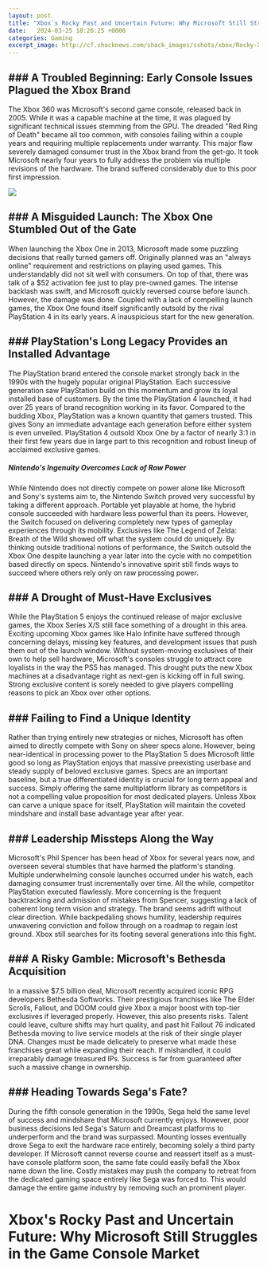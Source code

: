 ```yaml
---
layout: post
title: "Xbox`s Rocky Past and Uncertain Future: Why Microsoft Still Struggles in the Game Console Market"
date:   2024-03-25 18:26:25 +0000
categories: Gaming
excerpt_image: http://cf.shacknews.com/shack_images/sshots/xbox/Rocky-Xbox04.jpg
---
```


## ### A Troubled Beginning: Early Console Issues Plagued the Xbox Brand
The Xbox 360 was Microsoft's second game console, released back in 2005. While it was a capable machine at the time, it was plagued by significant technical issues stemming from the GPU. The dreaded "Red Ring of Death" became all too common, with consoles failing within a couple years and requiring multiple replacements under warranty. This major flaw severely damaged consumer trust in the Xbox brand from the get-go. It took Microsoft nearly four years to fully address the problem via multiple revisions of the hardware. The brand suffered considerably due to this poor first impression.

![](http://cf.shacknews.com/shack_images/sshots/xbox/Rocky-Xbox04.jpg)
## ### A Misguided Launch: The Xbox One Stumbled Out of the Gate
When launching the Xbox One in 2013, Microsoft made some puzzling decisions that really turned gamers off. Originally planned was an "always online" requirement and restrictions on playing used games. This understandably did not sit well with consumers. On top of that, there was talk of a $52 activation fee just to play pre-owned games. The intense backlash was swift, and Microsoft quickly reversed course before launch. However, the damage was done. Coupled with a lack of compelling launch games, the Xbox One found itself significantly outsold by the rival PlayStation 4 in its early years. A inauspicious start for the new generation.
## ### PlayStation's Long Legacy Provides an Installed Advantage 
The PlayStation brand entered the console market strongly back in the 1990s with the hugely popular original PlayStation. Each successive generation saw PlayStation build on this momentum and grow its loyal installed base of customers. By the time the PlayStation 4 launched, it had over 25 years of brand recognition working in its favor. Compared to the budding Xbox, PlayStation was a known quantity that gamers trusted. This gives Sony an immediate advantage each generation before either system is even unveiled. PlayStation 4 outsold Xbox One by a factor of nearly 3:1 in their first few years due in large part to this recognition and robust lineup of acclaimed exclusive games. 
##### Nintendo's Ingenuity Overcomes Lack of Raw Power
While Nintendo does not directly compete on power alone like Microsoft and Sony's systems aim to, the Nintendo Switch proved very successful by taking a different approach. Portable yet playable at home, the hybrid console succeeded with hardware less powerful than its peers. However, the Switch focused on delivering completely new types of gameplay experiences through its mobility. Exclusives like The Legend of Zelda: Breath of the Wild showed off what the system could do uniquely. By thinking outside traditional notions of performance, the Switch outsold the Xbox One despite launching a year later into the cycle with no competition based directly on specs. Nintendo's innovative spirit still finds ways to succeed where others rely only on raw processing power.
## ### A Drought of Must-Have Exclusives
While the PlayStation 5 enjoys the continued release of major exclusive games, the Xbox Series X/S still face something of a drought in this area. Exciting upcoming Xbox games like Halo Infinite have suffered through concerning delays, missing key features, and development issues that push them out of the launch window. Without system-moving exclusives of their own to help sell hardware, Microsoft's consoles struggle to attract core loyalists in the way the PS5 has managed. This drought puts the new Xbox machines at a disadvantage right as next-gen is kicking off in full swing. Strong exclusive content is sorely needed to give players compelling reasons to pick an Xbox over other options.
## ### Failing to Find a Unique Identity 
Rather than trying entirely new strategies or niches, Microsoft has often aimed to directly compete with Sony on sheer specs alone. However, being near-identical in processing power to the PlayStation 5 does Microsoft little good so long as PlayStation enjoys that massive preexisting userbase and steady supply of beloved exclusive games. Specs are an important baseline, but a true differentiated identity is crucial for long term appeal and success. Simply offering the same multiplatform library as competitors is not a compelling value proposition for most dedicated players. Unless Xbox can carve a unique space for itself, PlayStation will maintain the coveted mindshare and install base advantage year after year.
## ### Leadership Missteps Along the Way
Microsoft's Phil Spencer has been head of Xbox for several years now, and overseen several stumbles that have harmed the platform's standing. Multiple underwhelming console launches occurred under his watch, each damaging consumer trust incrementally over time. All the while, competitor PlayStation executed flawlessly. More concerning is the frequent backtracking and admission of mistakes from Spencer, suggesting a lack of coherent long term vision and strategy. The brand seems adrift without clear direction. While backpedaling shows humility, leadership requires unwavering conviction and follow through on a roadmap to regain lost ground. Xbox still searches for its footing several generations into this fight.
## ### A Risky Gamble: Microsoft's Bethesda Acquisition
In a massive $7.5 billion deal, Microsoft recently acquired iconic RPG developers Bethesda Softworks. Their prestigious franchises like The Elder Scrolls, Fallout, and DOOM could give Xbox a major boost with top-tier exclusives if leveraged properly. However, this also presents risks. Talent could leave, culture shifts may hurt quality, and past hit Fallout 76 indicated Bethesda moving to live service models at the risk of their single player DNA. Changes must be made delicately to preserve what made these franchises great while expanding their reach. If mishandled, it could irreparably damage treasured IPs. Success is far from guaranteed after such a massive change in ownership.
## ### Heading Towards Sega's Fate?  
During the fifth console generation in the 1990s, Sega held the same level of success and mindshare that Microsoft currently enjoys. However, poor business decisions led Sega's Saturn and Dreamcast platforms to underperform and the brand was surpassed. Mounting losses eventually drove Sega to exit the hardware race entirely, becoming solely a third party developer. If Microsoft cannot reverse course and reassert itself as a must-have console platform soon, the same fate could easily befall the Xbox name down the line. Costly mistakes may push the company to retreat from the dedicated gaming space entirely like Sega was forced to. This would damage the entire game industry by removing such an prominent player.
# Xbox's Rocky Past and Uncertain Future: Why Microsoft Still Struggles in the Game Console Market